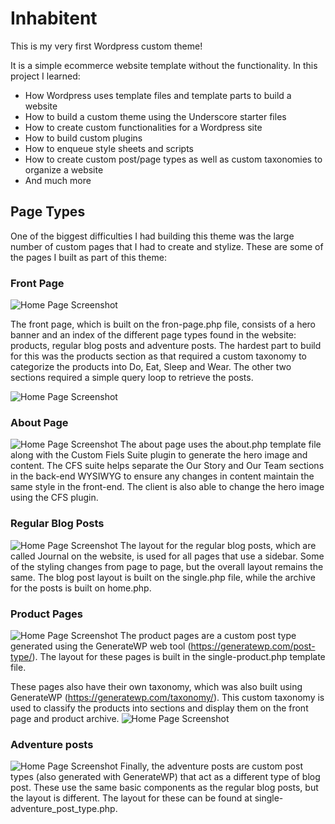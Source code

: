 # Inhabitent

This is my very first Wordpress custom theme!

It is a simple ecommerce website template without the functionality. In this project I learned:
  
  * How Wordpress uses template files and template parts to build a website
  * How to build a custom theme using the Underscore starter files
  * How to create custom functionalities for a Wordpress site
  * How to build custom plugins
  * How to enqueue style sheets and scripts
  * How to create custom post/page types as well as custom taxonomies to organize a website
  * And much more

## Page Types
One of the biggest difficulties I had building this theme was the large number of custom pages that I had to create and stylize. These are some of the pages I built as part of this theme:

### Front Page
![Home Page Screenshot](images/screenshots/home-hero.png)

The front page, which is built on the fron-page.php file, consists of a hero banner and an index of the different page types found in the website: products, regular blog posts and adventure posts. The hardest part to build for this was the products section as that required a custom taxonomy to categorize the products into Do, Eat, Sleep and Wear. The other two sections required a simple query loop to retrieve the posts. 

![Home Page Screenshot](images/screenshots/home-shop.png)

### About Page
![Home Page Screenshot](images/screenshots/about-hero.png)
The about page uses the about.php template file along with the Custom Fiels Suite plugin to generate the hero image and content. The CFS suite helps separate the Our Story and Our Team sections in the back-end WYSIWYG to ensure any changes in content maintain the same style in the front-end. The client is also able to change the hero image using the CFS plugin. 

### Regular Blog Posts
![Home Page Screenshot](images/screenshots/journal.png)
The layout for the regular blog posts, which are called Journal on the website, is used for all pages that use a sidebar. Some of the styling changes from page to page, but the overall layout remains the same. The blog post layout is built on the single.php file, while the archive for the posts is built on home.php. 

### Product Pages
![Home Page Screenshot](images/screenshots/product.png)
The product pages are a custom post type generated using the GenerateWP web tool (https://generatewp.com/post-type/). The layout for these pages is built in the single-product.php template file. 

These pages also have their own taxonomy, which was also built using GenerateWP (https://generatewp.com/taxonomy/). This custom taxonomy is used to classify the products into sections and display them on the front page and product archive. 
![Home Page Screenshot](images/screenshots/product-archive.png)

### Adventure posts
![Home Page Screenshot](images/screenshots/adventure.png)
Finally, the adventure posts are custom post types (also generated with GenerateWP) that act as a different type of blog post. These use the same basic components as the regular blog posts, but the layout is different. The layout for these can be found at single-adventure_post_type.php. 
